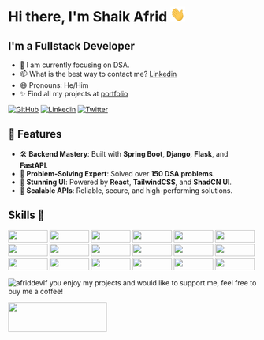 # Hi there, I'm Shaik Afrid <img width="30px" height="30" src="https://github.com/SatYu26/SatYu26/raw/master/Assets/Hi.gif" />
## I'm a Fullstack Developer
- 🌱 I am currently focusing on DSA.
- 📫 What is the best way to contact me? [Linkedin](https://www.linkedin.com/in/afriddev/)
- 😄 Pronouns: He/Him
- ✨ Find all my projects at [portfolio](https://afriddev.vercel.app/)

[![GitHub](https://img.shields.io/badge/Github-100000?style=for-the-badge&logo=github&logoColor=white)](https://github.com/afriddev)
[![Linkedin](https://img.shields.io/badge/Linkedin-0077B5?style=for-the-badge&logo=linkedin&logoColor=white)](https://www.linkedin.com/in/afriddev/)
[![Twitter](https://img.shields.io/badge/Twitter-1DA1F2?style=for-the-badge&logo=twitter&logoColor=white)](https://twitter.com/afridanon)

## 🌟 Features

- 🛠️ **Backend Mastery**: Built with **Spring Boot**, **Django**, **Flask**, and **FastAPI**.
- 🧠 **Problem-Solving Expert**: Solved over **150 DSA problems**.
- 🎨 **Stunning UI**: Powered by **React**, **TailwindCSS**, and **ShadCN UI**.
- 🚀 **Scalable APIs**: Reliable, secure, and high-performing solutions.

## Skills 💪
<p>
<img width ='80px' height='25px' src='https://img.shields.io/badge/java-%23ED8B00.svg?style=for-the-badge&logo=openjdk&logoColor=white' />
<img width ='80px' height='25px' src='https://img.shields.io/badge/spring-%236DB33F.svg?style=for-the-badge&logo=spring&logoColor=white' />

<img width ='80px' height='25px' src='https://img.shields.io/badge/dart-%230175C2.svg?style=for-the-badge&logo=dart&logoColor=white' />
<img width ='80px' height='25px' src='https://img.shields.io/badge/Flutter-%2302569B.svg?style=for-the-badge&logo=Flutter&logoColor=white' />

<img width ='80px' height='25px' src='https://img.shields.io/badge/python-3670A0?style=for-the-badge&logo=python&logoColor=ffdd54' />
<img width ='80px' height='25px' src='https://img.shields.io/badge/django-%23092E20.svg?style=for-the-badge&logo=django&logoColor=white' />
<img width ='80px' height='25px' src='https://img.shields.io/badge/FastAPI-005571?style=for-the-badge&logo=fastapi' />

<img width ='80px' height='25px' src='https://img.shields.io/badge/JavaScript-323330?style=for-the-badge&amp;logo=javascript&amp;logoColor=F7DF1E' />
<img width ='80px' height='25px' src='https://img.shields.io/badge/typescript-%2523007ACC.svg?style=for-the-badge&amp;logo=typescript&amp;logoColor=white' />

<img width ='80px' height='25px' src='https://img.shields.io/badge/React-20232A?style=for-the-badge&amp;logo=react&amp;logoColor=61DAFB' />
<img width ='80px' height='25px' src='https://img.shields.io/badge/Next-black?style=for-the-badge&logo=next.js&logoColor=white' />

<img width ='80px' height='25px' src='https://img.shields.io/badge/Node.js-339933?style=for-the-badge&amp;logo=nodedotjs&amp;logoColor=white' />
<!-- expressjs -->
<img width ='80px' height='25px' src='https://img.shields.io/badge/Express.js-000000?style=for-the-badge&amp;logo=express&amp;logoColor=white' />

<!-- postgresql -->
<img width ='80px' height='25px' src='https://img.shields.io/badge/PostgreSQL-316192?style=for-the-badge&amp;logo=postgresql&amp;logoColor=white' />
<!-- mongodb -->
<img width ='80px' height='25px' src='https://img.shields.io/badge/MongoDB-4EA94B?style=for-the-badge&amp;logo=mongodb&amp;logoColor=white' />

<!-- firebase -->
<img width ='80px' height='25px' src='https://img.shields.io/badge/firebase-ffca28?style=for-the-badge&amp;logo=firebase&amp;logoColor=black' />

<!-- git -->
<img width ='80px' height='25px' src='https://img.shields.io/badge/GIT-E44C30?style=for-the-badge&amp;logo=git&amp;logoColor=white' />
<img width ='80px' height='25px' src='https://img.shields.io/badge/Linux-FCC624?style=for-the-badge&logo=linux&logoColor=black' />
</p>

<p align="left"><img align="left" src="https://github-readme-stats.vercel.app/api/top-langs?username=afriddev&show_icons=true&locale=en&layout=compact&theme=radical" alt="afriddev" /></p>




If you enjoy my projects and would like to support me, feel free to buy me a coffee!


<img src="https://cdn.buymeacoffee.com/buttons/v2/default-yellow.png" width="200" height="60" />

